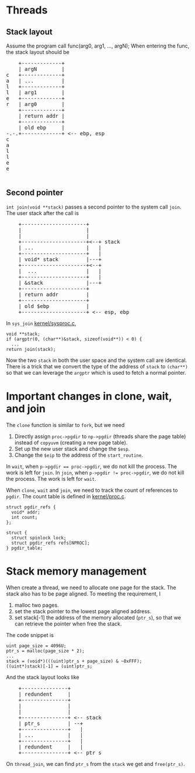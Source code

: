 # Threads

## Stack layout

Assume the program call func(arg0, arg1, ..., argN); When entering the func, the stack layout should be

<pre>
    +-------------+
    | argN        |
c   +-------------+
a   | ...         |
l   +-------------+
l   | arg1        |
e   +-------------+
r   | arg0        |
    +-------------+
    | return addr |
    +-------------+
    | old ebp     |
-.-.+-------------+ <-- ebp, esp
c
a
l
l
e
e

</pre>

## Second pointer
``int join(void **stack)`` passes a second pointer to the system call ``join``. The user stack after the call is
<pre>
    +---------------------+
    |                     |
    |                     |
    +---------------------+<--+ stack
    | ...                 |   |
    +---------------------+   |
    | void* stack         |---+
    +---------------------+<--+
    |  ...                |   |
    +---------------------+   |
    | &stack              |---+
    +---------------------+
    | return addr         |
    +---------------------+
    | old $ebp            |
    +---------------------+ <-- esp, ebp
</pre>

In ``sys_join`` [kernel/sysproc.c](../kernel/sysproc.c), 

    void **stack;
    if (argptr(0, (char**)&stack, sizeof(void**)) < 0) {
      ...
    return join(stack);

Now the two ``stack`` in both the user space and the system call are identical. There is a trick that we convert the type of the address of ``stack`` to ``(char**)`` so that we can leverage the ``argptr`` which is used to fetch a normal pointer.


# Important changes in clone, wait, and join

The ``clone`` function is similar to ``fork``, but we need

1. Directly assign ``proc->pgdir`` to ``np->pgdir`` (threads share the page table) instead of ``copyuvm`` (creating a new page table).
1. Set up the new user stack and change the ``$esp``.
1. Change the ``$eip`` to the address of the ``start_routine``.

In ``wait``, when ``p->pgdir == proc->pgdir``, we do not kill the process. The work is left for ``join``. In ``join``, when ``p->pgdir != proc->pgdir``, we do not kill the process. The work is left for ``wait``.

When ``clone``, ``wait`` and ``join``, we need to track the count of references to ``pgdir``. The count table is defined in [kernel/proc.c](../kernel/proc.c).

    struct pgdir_refs {
      void* addr;
      int count;
    };

    struct {
      struct spinlock lock;
      struct pgdir_refs refs[NPROC];
    } pgdir_table;


# Stack memory management
When create a thread, we need to allocate one page for the stack. The stack also has to be page aligned. To meeting the requirement, I

1. malloc two pages. 
1. set the stack pointer to the lowest page aligned address.
1. set stack[-1] the address of the memory allocated (``ptr_s``), so that we can retrieve the pointer when free the stack.

The code snippet is

    uint page_size = 4096U;
    ptr_s = malloc(page_size * 2);
    ...
    stack = (void*)(((uint)ptr_s + page_size) & ~0xFFF);
    ((uint*)stack)[-1] = (uint)ptr_s; 

And the stack layout looks like

<pre>
    +---------------+
    | redundent     |
    +---------------+
    |               |
    |               |
    +---------------+ <-- stack
    | ptr_s         | --+
    +---------------+   |
    | ...           |   |
    +---------------+   |
    | redundent     |   |
    +---------------+ <-- ptr_s
</pre>

On ``thread_join``, we can find ``ptr_s`` from the ``stack`` we get and ``free(ptr_s)``.

